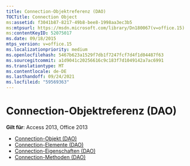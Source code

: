 ```yaml
---
title: Connection-Objektreferenz (DAO)
TOCTitle: Connection Object
ms:assetid: f3041b87-8217-49b8-bee8-1998aa3ec3b5
ms:mtpsurl: https://msdn.microsoft.com/library/Dn180067(v=office.15)
ms:contentKeyID: 52075017
ms.date: 09/18/2015
mtps_version: v=office.15
ms.localizationpriority: medium
ms.openlocfilehash: 5467b623a1529f7db1f7247fcf7d4f1d04487f63
ms.sourcegitcommit: a1d9041c20256616c9c183f7d1049142a7ac6991
ms.translationtype: MT
ms.contentlocale: de-DE
ms.lasthandoff: 09/24/2021
ms.locfileid: "59569363"
---
```

# <a name="connection-object-reference-dao"></a>Connection-Objektreferenz (DAO)

**Gilt für**: Access 2013, Office 2013

- [Connection-Objekt (DAO)](connection-object-dao.md)
- [Connection-Elemente (DAO)](connection-members-dao.md)
- [Connection-Eigenschaften (DAO)](connection-properties-dao.md)
- [Connection-Methoden (DAO)](connection-methods-dao.md)

